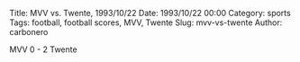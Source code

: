 Title: MVV vs. Twente, 1993/10/22
Date: 1993/10/22 00:00
Category: sports
Tags: football, football scores, MVV, Twente
Slug: mvv-vs-twente
Author: carbonero


MVV 0 - 2 Twente
